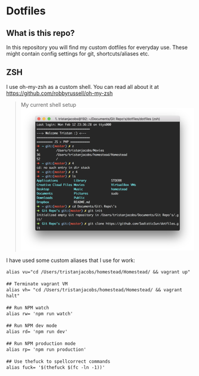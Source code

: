 # Dotfiles

## What is this repo?
In this repository you will find my custom dotfiles for everyday use. These might contain config settings for git, shortcuts/aliases etc.

## ZSH
I use oh-my-zsh as a custom shell.
You can read all about it at https://github.com/robbyrussell/oh-my-zsh

> My current shell setup
![My current shell setup](./img/zsh.png)

I have used some custom aliases that I use for work:

```## Navigate to Homestead + vagrant up
alias vu="cd /Users/tristanjacobs/homestead/Homestead/ && vagrant up"

## Terminate vagrant VM
alias vh= "cd /Users/tristanjacobs/homestead/Homestead/ && vagrant halt"

## Run NPM watch
alias rw= 'npm run watch'

## Run NPM dev mode
alias rd= 'npm run dev'

## Run NPM production mode
alias rp= 'npm run production'

## Use thefuck to spellcorrect commands
alias fuck= '$(thefuck $(fc -ln -1))'
